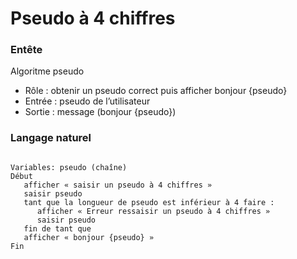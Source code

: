 # Pseudo à 4 chiffres
### Entête
Algoritme pseudo
* Rôle : obtenir un pseudo correct puis afficher bonjour {pseudo}
* Entrée : pseudo de l’utilisateur
* Sortie : message (bonjour {pseudo})

### Langage naturel
<pre><code>
Variables: pseudo (chaîne)
Début
   afficher « saisir un pseudo à 4 chiffres »
   saisir pseudo
   tant que la longueur de pseudo est inférieur à 4 faire :
      afficher « Erreur ressaisir un pseudo à 4 chiffres »
      saisir pseudo
   fin de tant que
   afficher « bonjour {pseudo} »
Fin
</code></pre>
